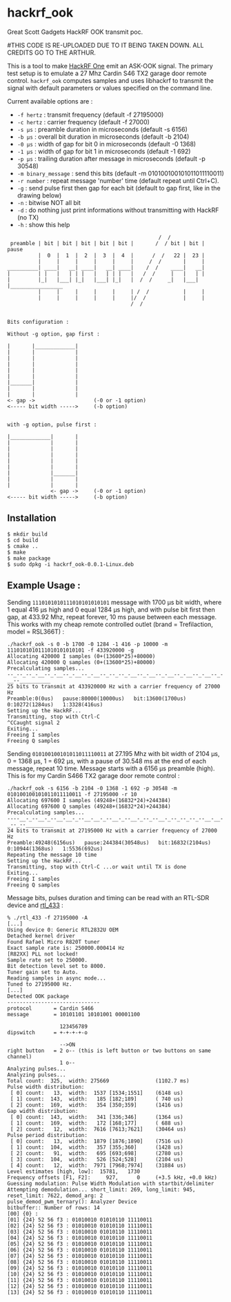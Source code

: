# hackrf_ook
Great Scott Gadgets HackRF OOK transmit poc.

#THIS CODE IS RE-UPLOADED DUE TO IT BEING TAKEN DOWN. ALL CREDITS GO TO THE ARTHUR.

This is a tool to make [HackRF One](https://greatscottgadgets.com/hackrf) emit an ASK-OOK signal. The primary test setup is to emulate a 27 Mhz Cardin S46 TX2 garage door remote control.
`hackrf_ook` computes samples and uses libhackrf to transmit the signal with default parameters or values specified on the command line.

Current available options are :

- `-f hertz` : transmit frequency (default -f 27195000)
- `-c hertz` : carrier frequency (default -f 27000)
- `-s µs` : preamble duration in microseconds (default -s 6156)
- `-b µs` : overall bit duration in microseconds (default -b 2104)
- `-0 µs` : width of gap for bit 0 in microseconds (default -0 1368)
- `-1 µs` : width of gap for bit 1 in microseconds (default -1 692)
- `-p µs` : trailing duration after message in microseconds (default -p 30548)
- `-m binary_message` : send this bits  (default -m 010100100101011011110011)
- `-r number` : repeat message 'number' time (default repeat until Ctrl+C).
- `-g` : send pulse first then gap for each bit (default to gap first, like in the drawing below)
- `-n` : bitwise NOT all bit
- `-d` : do nothing just print informations without transmitting with HackRF (no TX)
- `-h` : show this help

```
                                                 /  /
 preamble | bit | bit | bit | bit | bit |       /  / bit | bit |     pause
          |  0  |  1  |  2  |  3  |  4  |      /  /   22 |  23 |
          |     |     |     |     |     |     /  /       |     |
__________| ____|   __| ____|   __| ____|    /  /    ____|   __|
|         | |   |   | | |   |   | | |   |   /  /     |   |   | |
|         |_|   |___| |_|   |___| |_|   |  /  /     _|   |___| |_________________
          |     |     |     |     |     | /  /           |     |
          |     |     |     |     |     |/  /            |     |
                                        /  /


Bits configuration :

Without -g option, gap first :

|       |_____________|
|       |             |
|       |             |
|       |             |
|       |             |
|       |             |
|_______|             |
|       |             |
|       |             |
<- gap ->                   (-0 or -1 option)
<----- bit width ----->     (-b option)


with -g option, pulse first :

|_____________|       |
|             |       |
|             |       |
|             |       |
|             |       |
|             |       |
|             |_______|
|             |       |
|             |       |
              <- gap ->     (-0 or -1 option)
<----- bit width ----->     (-b option)
```

## Installation

```
$ mkdir build
$ cd build
$ cmake ..
$ make
$ make package
$ sudo dpkg -i hackrf_ook-0.0.1-Linux.deb
```


## Example Usage :

Sending `1110101010111010101010101` message with 1700 µs bit width, where 1 equal 416 µs high and 0 equal 1284 µs high, and with pulse bit first then gap, at 433.92 Mhz, repeat forever, 10 ms pause between each message. This works with my cheap remote controlled outlet (brand = Trefilaction, model = RSL366T) :

```
./hackrf_ook -s 0 -b 1700 -0 1284 -1 416 -p 10000 -m 1110101010111010101010101 -f 433920000 -g
Allocating 420000 I samples (0+(13600*25)+80000)
Allocating 420000 Q samples (0+(13600*25)+80000)
Precalculating samples...
--_--_--_-__--_-__--_-__--_-__--_--_--_-__--_-__--_-__--_-__--_-__--_-__--__________
25 bits to transmit at 433920000 Hz with a carrier frequency of 27000 Hz
Preamble:0(0us)   pause:80000(10000us)   bit:13600(1700us)   0:10272(1284us)   1:3328(416us)
Setting up the HackRF...
Transmitting, stop with Ctrl-C
^CCaught signal 2
Exiting...
Freeing I samples
Freeing Q samples
```

Sending `010100100101011011110011` at 27.195 Mhz with bit width of 2104 µs, 0 = 1368 µs, 1 = 692 µs, with a pause of 30.548 ms at the end of each message, repeat 10 time. Message starts with a 6156 µs preamble (high). This is for my Cardin S466 TX2 garage door remote control :

```
./hackrf_ook -s 6156 -b 2104 -0 1368 -1 692 -p 30548 -m 010100100101011011110011 -f 27195000 -r 10
Allocating 697600 I samples (49248+(16832*24)+244384)
Allocating 697600 Q samples (49248+(16832*24)+244384)
Precalculating samples...
----__-_--__-_--__-__-_--__-__-_--__-_--__-_--_--__-_--_--_--_--__-__-_--_--_________
24 bits to transmit at 27195000 Hz with a carrier frequency of 27000 Hz
Preamble:49248(6156us)   pause:244384(30548us)   bit:16832(2104us)   0:10944(1368us)   1:5536(692us)
Repeating the message 10 time
Setting up the HackRF...
Transmitting, stop with Ctrl-C ...or wait until TX is done
Exiting...
Freeing I samples
Freeing Q samples
```

Message bits, pulses duration and timing can be read with an RTL-SDR device and [rtl_433](https://github.com/merbanan/rtl_433) :

```
% ./rtl_433 -f 27195000 -A
[...]
Using device 0: Generic RTL2832U OEM
Detached kernel driver
Found Rafael Micro R820T tuner
Exact sample rate is: 250000.000414 Hz
[R82XX] PLL not locked!
Sample rate set to 250000.
Bit detection level set to 8000.
Tuner gain set to Auto.
Reading samples in async mode...
Tuned to 27195000 Hz.
[...]
Detected OOK package
------------------------------
protocol       = Cardin S466
message        = 10101101 10101001 00001100 

                 123456789
dipswitch      = +-+-+-+-o

                 -->ON
right button   = 2 o-- (this is left button or two buttons on same channel)
                 1 o--
Analyzing pulses...
Analyzing pulses...
Total count:  325,  width: 275669               (1102.7 ms)
Pulse width distribution:
 [ 0] count:   13,  width:  1537 [1534;1551]    (6148 us)
 [ 1] count:  143,  width:   185 [182;189]      ( 740 us)
 [ 2] count:  169,  width:   354 [350;359]      (1416 us)
Gap width distribution:
 [ 0] count:  143,  width:   341 [336;346]      (1364 us)
 [ 1] count:  169,  width:   172 [168;177]      ( 688 us)
 [ 2] count:   12,  width:  7616 [7613;7621]    (30464 us)
Pulse period distribution:
 [ 0] count:   13,  width:  1879 [1876;1890]    (7516 us)
 [ 1] count:  104,  width:   357 [355;360]      (1428 us)
 [ 2] count:   91,  width:   695 [693;698]      (2780 us)
 [ 3] count:  104,  width:   526 [524;528]      (2104 us)
 [ 4] count:   12,  width:  7971 [7968;7974]    (31884 us)
Level estimates [high, low]:  15781,   1730
Frequency offsets [F1, F2]:     927,      0     (+3.5 kHz, +0.0 kHz)
Guessing modulation: Pulse Width Modulation with startbit/delimiter
Attempting demodulation... short_limit: 269, long_limit: 945, reset_limit: 7622, demod_arg: 2
pulse_demod_pwm_ternary(): Analyzer Device 
bitbuffer:: Number of rows: 14 
[00] {0} : 
[01] {24} 52 56 f3 : 01010010 01010110 11110011 
[02] {24} 52 56 f3 : 01010010 01010110 11110011 
[03] {24} 52 56 f3 : 01010010 01010110 11110011 
[04] {24} 52 56 f3 : 01010010 01010110 11110011 
[05] {24} 52 56 f3 : 01010010 01010110 11110011 
[06] {24} 52 56 f3 : 01010010 01010110 11110011 
[07] {24} 52 56 f3 : 01010010 01010110 11110011 
[08] {24} 52 56 f3 : 01010010 01010110 11110011 
[09] {24} 52 56 f3 : 01010010 01010110 11110011 
[10] {24} 52 56 f3 : 01010010 01010110 11110011 
[11] {24} 52 56 f3 : 01010010 01010110 11110011 
[12] {24} 52 56 f3 : 01010010 01010110 11110011 
[13] {24} 52 56 f3 : 01010010 01010110 11110011 
```
